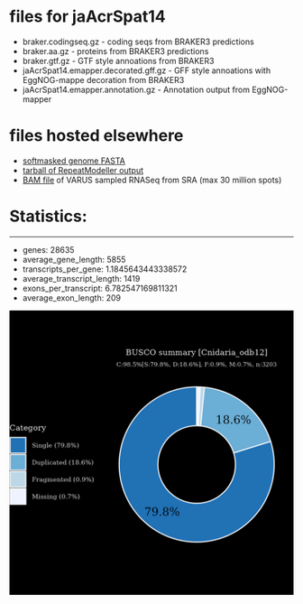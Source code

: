 # files for jaAcrSpat14

* braker.codingseq.gz - coding seqs from BRAKER3 predictions
* braker.aa.gz - proteins from BRAKER3 predictions
* braker.gtf.gz - GTF style annoations from BRAKER3
* jaAcrSpat14.emapper.decorated.gff.gz - GFF style annoations with EggNOG-mappe decoration from BRAKER3
* jaAcrSpat14.emapper.annotation.gz - Annotation output from EggNOG-mapper

# files hosted elsewhere
* [softmasked genome FASTA](https://asg_hubs.cog.sanger.ac.uk/jaAcrSpat14/jaAcrSpat14.fa.masked)
* [tarball of RepeatModeller output](https://asg_hubs.cog.sanger.ac.uk/jaAcrSpat14/jaAcrSpat14.tar.xz)
* [BAM file](https://asg_hubs.cog.sanger.ac.uk/jaAcrSpat14/VARUS_modified.bam) of VARUS sampled RNASeq from SRA (max 30 million spots)

# Statistics:

---
 * genes: 28635
 * average_gene_length: 5855
 * transcripts_per_gene: 1.1845643443338572
 * average_transcript_length: 1419
 * exons_per_transcript: 6.782547169811321
 * average_exon_length: 209


![Plot of BUSCO results](jaAcrSpat14_busco.jpeg)

